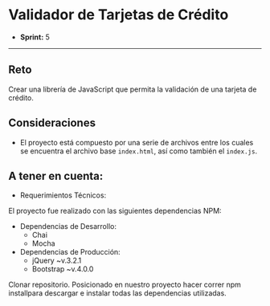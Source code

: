 # Validador de Tarjetas de Crédito

* **Sprint:** 5


***


## Reto

Crear una librería de JavaScript que permita la validación de una tarjeta de crédito.

## Consideraciones

* El proyecto está compuesto por una serie de archivos entre los cuales se
encuentra el archivo base `index.html`, así como también el `index.js`.

## A tener en cuenta:

- Requerimientos Técnicos:

El proyecto fue realizado con las siguientes dependencias NPM:

+ Dependencias de Desarrollo:
  - Chai
  - Mocha
+ Dependencias de Producción:
  - jQuery ~v.3.2.1
  - Bootstrap ~v.4.0.0

Clonar repositorio.
Posicionado en nuestro proyecto hacer correr npm installpara descargar e instalar todas las dependencias utilizadas.
